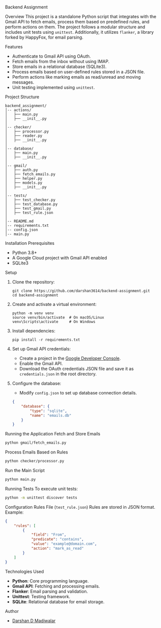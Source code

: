 Backend Assignment

Overview
This project is a standalone Python script that integrates with the Gmail API to fetch emails, process them based on predefined rules, and perform actions on them. The project follows a modular structure and includes unit tests using `unittest`. Additionally, it utilizes `flanker`, a library forked by HappyFox, for email parsing.

Features
- Authenticate to Gmail API using OAuth.
- Fetch emails from the inbox without using IMAP.
- Store emails in a relational database (SQLite3).
- Process emails based on user-defined rules stored in a JSON file.
- Perform actions like marking emails as read/unread and moving messages.
- Unit testing implemented using `unittest`.

Project Structure
```
backend_assignment/
│-- actions/
│   ├── main.py
│   ├── __init__.py
│
│-- checker/
│   ├── processor.py
│   ├── reader.py
│   ├── __init__.py
│
│-- database/
│   ├── main.py
│   ├── __init__.py
│
│-- gmail/
│   ├── auth.py
│   ├── fetch_emails.py
│   ├── helper.py
│   ├── models.py
│   ├── __init__.py
│
│-- tests/
│   ├── test_checker.py
│   ├── test_database.py
│   ├── test_gmail.py
│   ├── test_rule.json
│
│-- README.md
│-- requirements.txt
│-- config.json
│-- main.py
```

Installation
Prerequisites
- Python 3.8+
- A Google Cloud project with Gmail API enabled
- SQLite3 

Setup
1. Clone the repository:
   ```
   git clone https://github.com/darshan3614/backend-assignment.git
   cd backend-assignment
   ```
2. Create and activate a virtual environment:
   ```
   python -m venv venv
   source venv/bin/activate  # On macOS/Linux
   venv\Scripts\activate     # On Windows
   ```
3. Install dependencies:
   ```
   pip install -r requirements.txt
   ```
4. Set up Gmail API credentials:
   - Create a project in the [Google Developer Console](https://console.cloud.google.com/).
   - Enable the Gmail API.
   - Download the OAuth credentials JSON file and save it as `credentials.json` in the root directory.

5. Configure the database:
   - Modify `config.json` to set up database connection details.
   ```json
   {
       "database": {
           "type": "sqlite",
           "name": "emails.db"
       }
   }
   ```

Running the Application
Fetch and Store Emails
```bash
python gmail/fetch_emails.py
```

Process Emails Based on Rules
```bash
python checker/processor.py
```

Run the Main Script
```bash
python main.py
```

Running Tests
To execute unit tests:
```bash
python -m unittest discover tests
```

Configuration
Rules File (`test_rule.json`)
Rules are stored in JSON format. Example:
```json
{
    "rules": [
        {
            "field": "From",
            "predicate": "contains",
            "value": "example@domain.com",
            "action": "mark_as_read"
        }
    ]
}
```

Technologies Used
- **Python**: Core programming language.
- **Gmail API**: Fetching and processing emails.
- **Flanker**: Email parsing and validation.
- **Unittest**: Testing framework.
- **SQLite**: Relational database for email storage.

Author
- [Darshan D Madiwalar](https://github.com/darshan3614)


